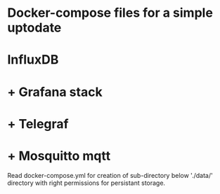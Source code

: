 # Docker-compose files for a simple uptodate
# InfluxDB
# + Grafana stack
# + Telegraf
# + Mosquitto mqtt

Read docker-compose.yml for creation of sub-directory below './data/' directory with right permissions for persistant storage.


